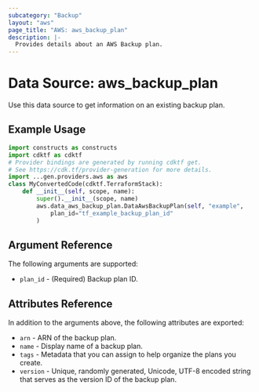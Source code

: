 ```yaml
---
subcategory: "Backup"
layout: "aws"
page_title: "AWS: aws_backup_plan"
description: |-
  Provides details about an AWS Backup plan.
---
```


# Data Source: aws_backup_plan

Use this data source to get information on an existing backup plan.

## Example Usage

```python
import constructs as constructs
import cdktf as cdktf
# Provider bindings are generated by running cdktf get.
# See https://cdk.tf/provider-generation for more details.
import ...gen.providers.aws as aws
class MyConvertedCode(cdktf.TerraformStack):
    def __init__(self, scope, name):
        super().__init__(scope, name)
        aws.data_aws_backup_plan.DataAwsBackupPlan(self, "example",
            plan_id="tf_example_backup_plan_id"
        )
```

## Argument Reference

The following arguments are supported:

* `plan_id` - (Required) Backup plan ID.

## Attributes Reference

In addition to the arguments above, the following attributes are exported:

* `arn` - ARN of the backup plan.
* `name` - Display name of a backup plan.
* `tags` - Metadata that you can assign to help organize the plans you create.
* `version` - Unique, randomly generated, Unicode, UTF-8 encoded string that serves as the version ID of the backup plan.

<!-- cache-key: cdktf-0.17.0-pre.15 input-6e7e1aa08323af39d0a1548c157ea32306f49774bcb1dff4ea52966076560cb9 -->